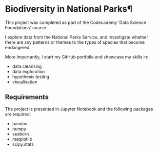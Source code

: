 # Biodiversity in National Parks¶
This project was completed as part of the Codecademy 'Data Science Foundations' course.<br>

I explore data from the National Parks Service, and investigate whether there are any patterns or themes to the types of species that become endangered.<br>

More importantly, I start my GitHub portfolio and showcase my skills in:
+ data cleansing
+ data exploration
+ hypothesis testing
+ visualisation

## Requirements
The project is presented in Jupyter Notebook and the following packages are required:
+ pandas
+ numpy
+ seaborn
+ matplotlib
+ scipy.stats
